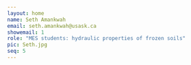 ```yaml
---
layout: home
name: Seth Amankwah
email: seth.amankwah@usask.ca
showemail: 1    
role: "MES students: hydraulic properties of frozen soils"
pic: Seth.jpg
seq: 5
---
```


